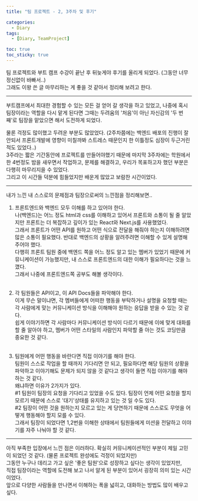 ```yaml
---
title: "팀 프로젝트 - 2, 3주차 및 후기"

categories:
  - Diary
tags:
  - [Diary, TeamProject]

toc: true
toc_sticky: true
---
```


팀 프로젝트와 부트 캠프 수강이 끝난 후 뒤늦게야 후기를 올리게 되었다. (그동안 너무 정신없이 바빠서..)<br>
그래도 이왕 쓴 글 마무리하는 게 좋을 것 같아서 정리해 보려고 한다.

---

부트캠프에서 최대한 경험할 수 있는 모든 걸 얻어 갈 생각을 하고 있었고, 나중에 혹시 팀장이라는 역할을 다시 맡게 된다면 그때는 두려움의 '처음'이 아닌 자신감의 '두 번째'로 팀장을 맡았으면 해서 도전하게 되었다.<br>

물론 걱정도 많이했고 두려운 부분도 많았었다. (2주차쯤에는 백엔드 배포의 진행이 잘 안되서 프론트개발에 영향이 미칠까봐 스트레스 때문인지 한 이틀정도 심장이 두근거린적도 있었다..)<br>
3주라는 짧은 기간동안에 프로젝트를 만들어야했기 때문에 마지막 3주차에는 학원에서 한 4번정도 밤을 새우면서 작업하고, 문제를 해결하고, 우리가 목표하고자 했던 부분은 다행히 마무리지을 수 있었다.<br>
그리고 이 시간들 덕분에 힘들었지만 배운게 많았고 보람찬 시간이었다.<br>

---

내가 느낀 내 스스로의 문제점과 팀장으로써의 느낀점을 정리해보면..

1. 프론트엔드와 백엔드 모두 이해를 하고 있어야 한다.<br>
   나(백엔드)는 어느 정도 html과 css를 이해하고 있어서 프론트와 소통이 될 줄 알았지만 프론트는 더 복잡하고 깊이가 있는 React와 Next.js를 사용했었다.<br>
   그래서 프론트가 어떤 API를 원하고 어떤 식으로 전달을 해줘야 하는지 이해하려면 많은 소통이 필요했다. 반대로 백엔드의 상황을 알려주려면 이해할 수 있게 설명해 주어야 했다.<br>
   다행히 프론트 팀원 중에 백엔드 쪽을 어느 정도 알고 있는 멤버가 있었기 때문에 커뮤니케이션이 가능했지만, 내 스스로 프론트엔드의 대한 이해가 필요하다는 것을 느꼈다.<br>
   그래서 나중에 프론트엔드쪽 공부도 해볼 생각이다.<br>
   <br>

2. 각 팀원들은 API이고, 이 API Docs들을 파악해야 한다.<br>
   이게 무슨 말이냐면, 각 멤버들에게 어떠한 행동을 부탁하거나 설명을 요청할 때는 각 사람에게 맞는 커뮤니케이션 방식을 이해해야 원하는 응답을 받을 수 있는 것 같다.<br>
   쉽게 이야기하면 각 사람마다 커뮤니케이션 방식이 다르기 때문에 이에 맞게 대화를 할 줄 알아야 하고, 멤버가 어떤 스타일의 사람인지 파악할 줄 아는 것도 코딩만큼 중요한 것 같다.<br>
   <br>

3. 팀원에게 어떤 행동을 바란다면 직접 이야기를 해야 한다.<br>
   팀원이 스스로 작업을 할 때까지 기다리면 안 되고, 필요하다면 해당 팀원의 상황을 파악하고 이야기해도 문제가 되지 않을 것 같다고 생각이 들면 직접 이야기를 해야 하는 것 같다.<br>
   왜냐하면 이유가 2가지가 있다.<br>
   #1 팀원이 팀장의 요청을 기다리고 있었을 수도 있다. 팀장이 언제 어떤 요청을 할지 모르기 때문에 스스로 '대기'상태를 유지하고 있는 것 일 수도 있다.<br>
   #2 팀장이 어떤 것을 원하는지 모르고 있는 게 당연하기 때문에 스스로도 무엇을 어떻게 행동해야 할지 모를 수 있다.<br>
   그래서 팀장이 되었다면 1,2번을 이해한 상태에서 팀원들에게 미션을 전달하고 이야기를 자주 나눠야 할 것 같다.<br>

---

아직 부족한 입장에서 느낀 점은 이러하다. 확실히 커뮤니케이션적인 부분이 제일 고민이 되었던 것 같다. (물론 프로젝트 완성에도 걱정이 되었지만)<br>
그동안 누구나 데리고 가고 싶은 '좋은 팀원'으로 성장하고 싶다는 생각이 있었지만,<br>
직접 팀장이라는 역할에 도전해 보고 나서 알게 된 부분이 있어서 굉장히 의미 있는 시간이었다.<br>
앞으로 다양한 사람들을 만나면서 이해하는 폭을 넓히고, 대화하는 방법도 많이 배우고 싶다.<br>
